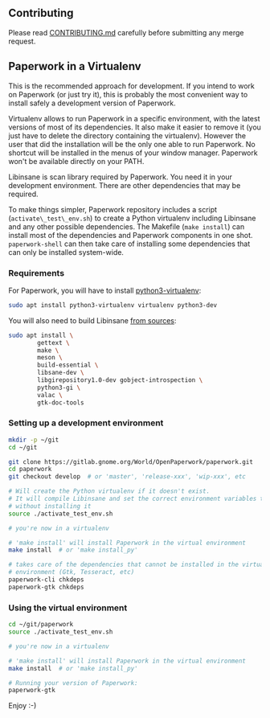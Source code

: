 ## Contributing

Please read [CONTRIBUTING.md](CONTRIBUTING.md) carefully before submitting any
merge request.

## Paperwork in a Virtualenv

This is the recommended approach for development. If you intend to work on
Paperwork (or just try it), this is probably the most convenient way to
install safely a development version of Paperwork.

Virtualenv allows to run Paperwork in a specific environment, with the latest
versions of most of its dependencies. It also make it easier to remove it (you
just have to delete the directory containing the virtualenv). However the user
that did the installation will be the only one able to run Paperwork. No
shortcut will be installed in the menus of your window manager. Paperwork
won't be available directly on your PATH.

Libinsane is scan library required by Paperwork. You need it in your
development environment. There are other dependencies that may be required.

To make things simpler, Paperwork repository includes a script
(`activate\_test\_env.sh`) to create a Python virtualenv including Libinsane
and any other possible dependencies. The Makefile (`make install`) can install
most of the dependencies and Paperwork components in one shot.
`paperwork-shell` can then take care of installing some dependencies that
can only be installed system-wide.


### Requirements

For Paperwork, you will have to install
[python3-virtualenv](https://pypi.python.org/pypi/virtualenv):

```sh
sudo apt install python3-virtualenv virtualenv python3-dev
```

You will also need to build Libinsane [from
sources](https://doc.openpaper.work/libinsane/latest/libinsane/install.html):

```sh
sudo apt install \
        gettext \
        make \
        meson \
        build-essential \
        libsane-dev \
        libgirepository1.0-dev gobject-introspection \
        python3-gi \
        valac \
        gtk-doc-tools
```


### Setting up a development environment


```sh
mkdir -p ~/git
cd ~/git

git clone https://gitlab.gnome.org/World/OpenPaperwork/paperwork.git
cd paperwork
git checkout develop  # or 'master', 'release-xxx', 'wip-xxx', etc

# Will create the Python virtualenv if it doesn't exist.
# It will compile Libinsane and set the correct environment variables to use it
# without installing it
source ./activate_test_env.sh

# you're now in a virtualenv

# 'make install' will install Paperwork in the virtual environment
make install  # or 'make install_py'

# takes care of the dependencies that cannot be installed in the virtual
# environment (Gtk, Tesseract, etc)
paperwork-cli chkdeps
paperwork-gtk chkdeps
```

### Using the virtual environment

```sh
cd ~/git/paperwork
source ./activate_test_env.sh

# you're now in a virtualenv

# 'make install' will install Paperwork in the virtual environment
make install  # or 'make install_py'

# Running your version of Paperwork:
paperwork-gtk
```

Enjoy :-)
